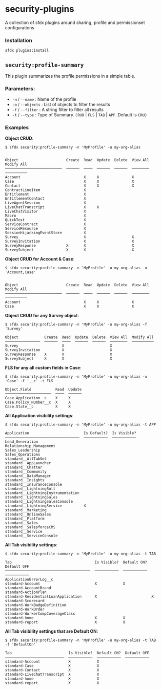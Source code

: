 security-plugins
================

A collection of sfdx plugins around sharing, profile and permissionset configurations

### Installation

```
sfdx plugins:install 
```


## `security:profile-summary`

This plugin summarizes the profile permissions in a simple table. 

### Parameters:

- `-n` / `--name` : Name of the profile
- `-o` / `--objects` : List of objects to filter the results
- `-f` / `--filter` : A string filter to filter all results
- `-t` / `--type` : Type of Summary. `CRUD` | `FLS` | `TAB` | `APP`. Default is `CRUD`

### Examples

__Object CRUD__:

```
$ sfdx security:profile-summary -n 'MyProfile' -u my-org-alias 


Object                      Create  Read  Update  Delete  View All  Modify All
──────────────────────────  ──────  ────  ──────  ──────  ────────  ──────────
Account                             X     X               X
Case                                X     X               X
Contact                             X     X               X
ContractLineItem                    X
Entitlement                         X
EntitlementContact                  X
LiveAgentSession                    X
LiveChatTranscript                  X     X
LiveChatVisitor                     X
Macro                               X
QuickText                           X
ServiceContract                     X
ServiceResource                     X
SessionHijackingEventStore          X
Survey                              X                     X
SurveyInvitation                    X                     X
SurveyResponse              X       X                     X
SurveySubject               X       X                     X
```

__Object CRUD for Account & Case__:

```
$ sfdx security:profile-summary -n 'MyProfile' -u my-org-alias -o 'Account,Case'


Object                      Create  Read  Update  Delete  View All  Modify All
──────────────────────────  ──────  ────  ──────  ──────  ────────  ──────────
Account                             X     X               X
Case                                X     X               X
```

__Object CRUD for any Survey object__:

```
$ sfdx security:profile-summary -n 'MyProfile' -u my-org-alias -f 'Survey'

Object            Create  Read  Update  Delete  View All  Modify All
────────────────  ──────  ────  ──────  ──────  ────────  ──────────
Survey                    X                     X
SurveyInvitation          X                     X
SurveyResponse    X       X                     X
SurveySubject     X       X                     X
```


__FLS for any all custom fields in Case__:

```
$ sfdx security:profile-summary -n 'MyProfile' -u my-org-alias -o 'Case' -f '__c' -t FLS

Object.Field           Read  Update
─────────────────────  ────  ──────
Case.Application__c    X     X
Case.Policy_Number__c  X     X
Case.State__c          X     X
```


__All Application visibility settings__:

```
$ sfdx security:profile-summary -n 'MyProfile' -u my-org-alias -t APP

Application                         Is Default?  Is Visible?
──────────────────────────────────  ───────────  ───────────
Lead_Generation
Relationship_Management
Sales_Leadership
Sales_Operations
standard__AllTabSet
standard__AppLauncher
standard__Chatter
standard__Community
standard__DataManager
standard__Insights
standard__InsuranceConsole
standard__LightningBolt
standard__LightningInstrumentation
standard__LightningSales
standard__LightningSalesConsole
standard__LightningService          X
standard__Marketing
standard__OnlineSales
standard__Platform
standard__Sales
standard__SalesforceCMS
standard__Service
standard__ServiceConsole
```

__All Tab visibility settings__:

```
$ sfdx security:profile-summary -n 'MyProfile' -u my-org-alias -t TAB

Tab                                      Is Visible?  Default ON?  Default OFF
───────────────────────────────────────  ───────────  ───────────  ───────────
ApplicationErrorLog__c
standard-Account                         X            X
standard-AccountBrand
standard-ActionPlan
standard-ResidentialLoanApplication      X                         X
standard-Scorecard
standard-WorkBadgeDefinition
standard-WorkOrder
standard-WorkerCompCoverageClass
standard-home                            X            X
standard-report                          X            X

```

__All Tab visibility settings that are Default ON__:

```
$ sfdx security:profile-summary -n 'MyProfile' -u my-org-alias -t TAB -f 'DefaultOn'

Tab                          Is Visible?  Default ON?  Default OFF
───────────────────────────  ───────────  ───────────  ───────────
standard-Account             X            X
standard-Case                X            X
standard-Contact             X            X
standard-LiveChatTranscript  X            X
standard-home                X            X
standard-report              X            X
```